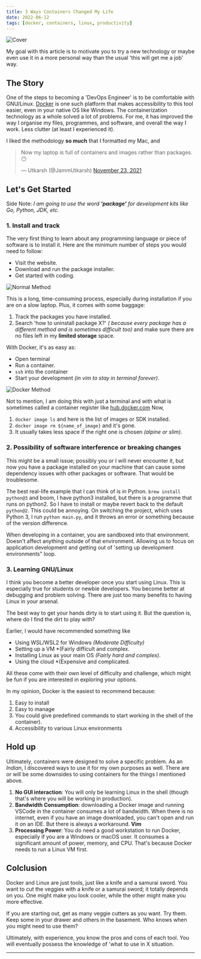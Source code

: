 ```yaml
---
title: 3 Ways Containers Changed My Life
date: 2022-06-12
tags: [docker, containers, linux, productivity]
---
```


![Cover](/images/1_cover.png)

My goal with this article is to motivate you to try a new technology or maybe even use it in a more personal way than the usual 'this will get me a job' way.

## **The Story**

One of the steps to becoming a 'DevOps Engineer' is to be comfortable with GNU/Linux. [Docker](https://www.docker.com/) is one such platform that makes accessibility to this tool easier, even in your native OS like Windows. The containerization technology as a whole solved a lot of problems. For me, it has improved the way I organise my files, programmes, and software, and overall the way I work. Less clutter (at least I experienced it).

I liked the methodology **so much** that I formatted my Mac, and

<blockquote class="twitter-tweet" data-theme="light"><p lang="en" dir="ltr">Now my laptop is full of containers and images rather than packages. 😶</p>&mdash; Utkarsh (@JammUtkarsh) <a href="https://twitter.com/JammUtkarsh/status/1463160276828700685?ref_src=twsrc%5Etfw">November 23, 2021</a></blockquote> <script async src="https://platform.twitter.com/widgets.js" charset="utf-8"></script>

## Let's Get Started

Side Note: *I am going to use the word **'package'** for development kits like Go, Python, JDK, etc.*

### 1. Install and track

The very first thing to learn about any programming language or piece of software is to install it.
Here are the minimum number of steps you would need to follow:

- Visit the website.
- Download and run the package installer.
- Get started with coding.

![Normal Method](/images/1_normalMethod.png)

This is a long, time-consuming process, especially during installation if you are on a slow laptop. Plus, it comes with some baggage:

1. Track the packages you have installed.
2. Search 'how to uninstall package X?' *( because every package has a different method and is sometimes difficult too)* and make sure there are no files left in my **limited storage** space.

With Docker, it's as easy as:

- Open terminal
- Run a container.
- `ssh` into the container
- Start your development *(in vim to stay in terminal forever)*.

![Docker Method](/images/1_dockerMethod.png)

Not to mention, I am doing this with just a terminal and with what is sometimes called a container register like [hub.docker.com](http://hub.docker.com/) Now,

1. `docker image ls` and here is the list of images or SDK installed.
2. `docker image rm ${name_of_image}` and it's gone.
3. It usually takes less space if the right one is chosen *(alpine or slim)*.

### 2. Possibility of software interference or breaking changes

This might be a small issue; possibly you or I will never encounter it, but now you have a package installed on your machine that can cause some dependency issues with other packages or software. That would be troublesome.

The best real-life example that I can think of is in Python. `brew install python@3` and boom, I have python3 installed, but there is a programme that runs on python2. So I have to install or maybe revert back to the default `python@2`. This could be annoying. On switching the project, which uses Python 3, I run `python main.py`, and it throws an error or something because of the version difference.

When developing in a container, you are sandboxed into that environment. Doesn't affect anything outside of that environment. Allowing us to focus on application development and getting out of 'setting up development environments" loop.

### 3. Learning GNU/Linux

I think you become a better developer once you start using Linux. This is especially true for students or newbie developers. You become better at debugging and problem solving. There are just too many benefits to having Linux in your arsenal.

The best way to get your hands dirty is to start using it. But the question is, where do I find the dirt to play with?

Earlier, I would have recommended something like

- Using WSL/WSL2 for Windows *(Moderate Difficulty)*
- Setting up a VM *(Fairly difficult and complex.
- Installing Linux as your main OS *(Fairly hard and complex)*.
- Using the cloud *(Expensive and complicated.

All these come with their own level of difficulty and challenge, which might be fun if you are interested in exploring your options.

In my opinion, Docker is the easiest to recommend because:

1. Easy to install
2. Easy to manage
3. You could give predefined commands to start working in the shell of the container).
4. Accessibility to various Linux environments

## Hold up

Ultimately, containers were designed to solve a specific problem. As an *Indian*, I discovered ways to use it for my own purposes as well. There are or will be some downsides to using containers for the things I mentioned above.

1. **No GUI interaction**: You will only be learning Linux in the shell (though that's where you will be working in production).
2. **Bandwidth Consumption**: downloading a Docker image and running VSCode in the container consumes a lot of bandwidth. When there is no internet, even if you have an image downloaded, you can't open and run it on an IDE. But there is always a workaround. **Vim**
3. **Processing Power**: You do need a good workstation to run Docker, especially if you are a Windows or macOS user. It consumes a significant amount of power, memory, and CPU. That's because Docker needs to run a Linux VM first.

## Colclusion

Docker and Linux are just tools, just like a knife and a samurai sword. You want to cut the veggies with a knife or a samurai sword; it totally depends on you. One might make you look cooler, while the other might make you more effective.

If you are starting out, get as many veggie cutters as you want. Try them. Keep some in your drawer and others in the basement. Who knows when you might need to use them?

Ultimately, with experience, you know the pros and cons of each tool. You will eventually possess the knowledge of 'what to use in X situation.

---
